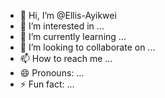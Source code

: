 - 👋 Hi, I’m @Ellis-Ayikwei
- 👀 I’m interested in ...
- 🌱 I’m currently learning ...
- 💞️ I’m looking to collaborate on ...
- 📫 How to reach me ...
- 😄 Pronouns: ...
- ⚡ Fun fact: ...

<!---
Ellis-Ayikwei/Ellis-Ayikwei is a ✨ special ✨ repository because its `README.md` (this file) appears on your GitHub profile.
You can click the Preview link to take a look at your changes.
--->
